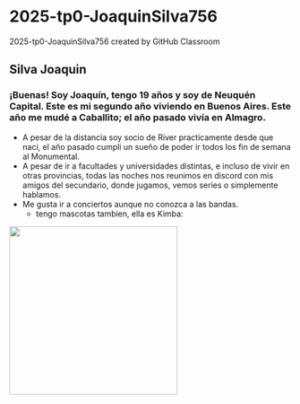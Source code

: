 # 2025-tp0-JoaquinSilva756
2025-tp0-JoaquinSilva756 created by GitHub Classroom
## Silva Joaquin
### ¡Buenas! Soy Joaquín, tengo 19 años y soy de Neuquén Capital. Este es mi segundo año viviendo en Buenos Aires. Este año me mudé a Caballito; el año pasado vivía en Almagro.
- A pesar de la distancia soy socio de River practicamente desde que naci, el año pasado cumpli un sueño de poder ir todos los fin de semana al Monumental.
- A pesar de ir a facultades y universidades distintas, e incluso de vivir en otras provincias, todas las noches nos reunimos en discord con mis amigos del secundario, donde jugamos, vemos series o simplemente hablamos.
- Me gusta ir a conciertos aunque no conozca a las bandas.
  - tengo mascotas tambien, ella es Kimba:
<img src="https://github.com/user-attachments/assets/be1fd5f2-f6fe-408f-9131-006ce3b4a9b0" width="300">
